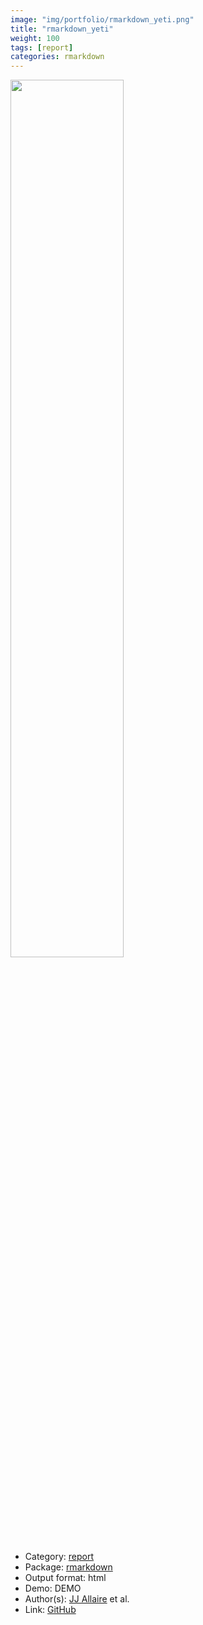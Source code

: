 ```yaml
---
image: "img/portfolio/rmarkdown_yeti.png"
title: "rmarkdown_yeti"
weight: 100
tags: [report]
categories: rmarkdown
---
```




<!--more-->

<p><a href="../../img/portfolio/rmarkdown_yeti.png"><img class = "jf-image-shadow" src="../../img/portfolio/rmarkdown_yeti.png", width="60%"></a></p>

- Category: [report](../../tags/report)
- Package: [rmarkdown](rmarkdown)
- Output format: html
- Demo: DEMO
- Author(s): [JJ Allaire](https://github.com/jjallaire) et al.
- Link: [GitHub](https://github.com/rstudio/rmarkdown)


